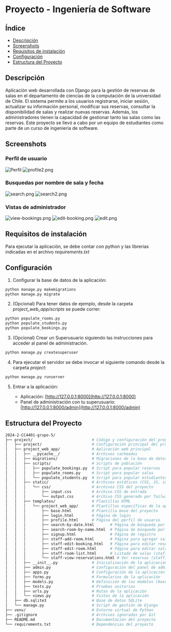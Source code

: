 
# Proyecto - Ingeniería de Software

## Índice
- [Descripción](#descripción)
- [Screenshots](#screenshots)
- [Requisitos de instalación](#requisitos-de-instalación)
- [Configuración](#configuración)
- [Estructura del Proyecto](#estructura-del-proyecto)

## Descripción
Aplicación web desarrollada con Django para la gestión de reservas 
de salas en el departamento de ciencias de la computación de la universidad
de Chile. El sistema permite a los usuarios registrarse, iniciar 
sesión, actualizar su información personal, modificar sus reservas, 
consultar la disponibilidad de salas y realizar nuevas reservas. 
Además, los administradores tienen la capacidad de gestionar tanto 
las salas como las reservas. Este proyecto se llevó a 
cabo por un equipo de estudiantes como parte de un curso de 
ingeniería de software.

## Screenshots

### Perfil de usuario
![Perfil](screenshots%2Fprofile.png)
![profile2.png](screenshots%2Fprofile2.png)

### Busquedas por nombre de sala y fecha
![search.png](screenshots%2Fsearch.png)
![search2.png](screenshots%2Fsearch2.png)

### Vistas de administrador
![view-bookings.png](screenshots%2Fview-bookings.png)
![edit-booking.png](screenshots%2Fedit-booking.png)
![edit.png](screenshots%2Fedit.png)

## Requisitos de instalación

Para ejecutar la aplicación, se debe contar con python y las librerias indicadas en el archivo *requirements.txt*

## Configuración

1. Configurar la base de datos de la aplicación: 

```bash
python manage.py makemigrations
python manage.py migrate
```

2. (Opcional) Para tener datos de ejemplo, desde la carpeta *project_web_app/scripts* se puede correr: 

```bash
python populate_rooms.py
python populate_students.py
python populate_bookings.py
```

3. (Opcional) Crear un Superusuario siguiendo las instrucciones para acceder al panel de administración.

```bash
python manage.py createsuperuser
```
4.  Para ejecutar el servidor se debe invocar el siguiente comando desde la carpeta *project*:

```bash
python manage.py runserver
```

5. Entrar a la aplicación:
   
   - Aplicación: [http://127.0.0.1:8000](http://127.0.0.1:8000)
   - Panel de administración con tu superusuario: [http://127.0.0.1:8000/admin](http://127.0.0.1:8000/admin)

## Estructura del Proyecto

```bash
2024-2-CC4401-grupo-5/
├── project/                          # Código y configuración del proyecto
│   ├── project/                      # Configuración principal del proyecto Django
│   ├── project_web_app/              # Aplicación web principal
│   │   ├── __pycache__/              # Archivos cacheados
│   │   ├── migrations/               # Migraciones de la base de datos
│   │   ├── scripts/                  # Scripts de población
│   │   │   ├── populate_bookings.py  # Script para popular reservas
│   │   │   ├── populate_rooms.py     # Script para popular salas
│   │   │   └── populate_students.py  # Script para popular estudiantes
│   │   ├── static/                   # Archivos estáticos (CSS, JS, imágenes)
│   │   │   └── css/                  # Archivos CSS del proyecto
│   │   │       ├── input.css         # Archivo CSS de entrada
│   │   │       └── output.css        # Archivo CSS generado por Tailwind
│   │   ├── templates/                # Plantillas HTML
│   │   │   └── project_web_app/      # Plantillas específicas de la app
│   │   │       ├── base.html         # Plantilla base del proyecto
│   │   │       ├── login.html        # Página de login
│   │   │       ├── profile.html      # Página del perfil de usuario
│   │   │       ├── search-by-date.html       # Página de búsqueda por fecha
│   │   │       ├── search-room-by-name.html  # Página de búsqueda por nombre 
│   │   │       ├── signup.html               # Página de registro
│   │   │       ├── staff-add-room.html       # Página para agregar salas (staff)
│   │   │       ├── staff-edit-booking.html   # Página para editar reservas (staff)
│   │   │       ├── staff-edit-room.html      # Página para editar salas (staff)
│   │   │       ├── staff-room-list.html      # Listado de salas (staff)
│   │   │       └── staff-view-reservations.html # Ver reservas (staff)
│   │   ├── __init__.py               # Inicialización de la aplicación
│   │   ├── admin.py                  # Configuración del panel de administración
│   │   ├── apps.py                   # Configuración de la aplicación
│   │   ├── forms.py                  # Formularios de la aplicación
│   │   ├── models.py                 # Definición de los modelos (base de datos)
│   │   ├── tests.py                  # Pruebas unitarias
│   │   ├── urls.py                   # Rutas de la aplicación
│   │   └── views.py                  # Vistas de la aplicación
│   ├── db.sqlite3                    # Base de datos SQLite
│   └── manage.py                     # Script de gestión de Django
├── venv/                             # Entorno virtual de Python
├── .gitignore                        # Archivos ignorados por Git
├── README.md                         # Documentación del proyecto
└── requirements.txt                  # Dependencias del proyecto
```